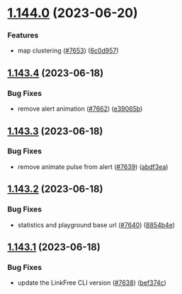 # [1.144.0](https://github.com/EddieHubCommunity/LinkFree/compare/v1.143.4...v1.144.0) (2023-06-20)


### Features

* map clustering ([#7653](https://github.com/EddieHubCommunity/LinkFree/issues/7653)) ([6c0d957](https://github.com/EddieHubCommunity/LinkFree/commit/6c0d957adbb6e5b2b145e2e1d90af8180db9981e))



## [1.143.4](https://github.com/EddieHubCommunity/LinkFree/compare/v1.143.3...v1.143.4) (2023-06-18)


### Bug Fixes

* remove alert animation ([#7662](https://github.com/EddieHubCommunity/LinkFree/issues/7662)) ([e39065b](https://github.com/EddieHubCommunity/LinkFree/commit/e39065b940edccd08f13bad54bfc5614954d6289))



## [1.143.3](https://github.com/EddieHubCommunity/LinkFree/compare/v1.143.2...v1.143.3) (2023-06-18)


### Bug Fixes

* remove animate pulse from alert ([#7639](https://github.com/EddieHubCommunity/LinkFree/issues/7639)) ([abdf3ea](https://github.com/EddieHubCommunity/LinkFree/commit/abdf3ea3f8fd2767021f2e82f6c641a69f498c9f))



## [1.143.2](https://github.com/EddieHubCommunity/LinkFree/compare/v1.143.1...v1.143.2) (2023-06-18)


### Bug Fixes

*  statistics and playground base url ([#7640](https://github.com/EddieHubCommunity/LinkFree/issues/7640)) ([8854b4e](https://github.com/EddieHubCommunity/LinkFree/commit/8854b4e491ec70010b2a4517af857abb4cc10b28))



## [1.143.1](https://github.com/EddieHubCommunity/LinkFree/compare/v1.143.0...v1.143.1) (2023-06-18)


### Bug Fixes

* update the LinkFree CLI version ([#7638](https://github.com/EddieHubCommunity/LinkFree/issues/7638)) ([bef374c](https://github.com/EddieHubCommunity/LinkFree/commit/bef374c6dbe8c7ae24b46546aead73ee1faa3ae1))



